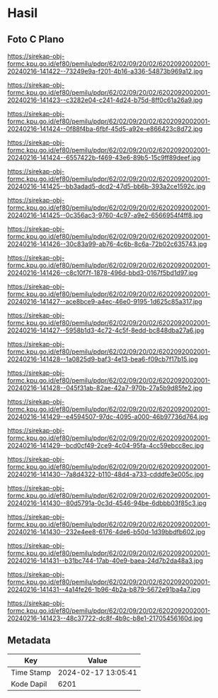# Hasil

## Foto C Plano

https://sirekap-obj-formc.kpu.go.id/ef80/pemilu/pdpr/62/02/09/20/02/6202092002001-20240216-141422--73249e9a-f201-4b16-a336-54873b969a12.jpg

https://sirekap-obj-formc.kpu.go.id/ef80/pemilu/pdpr/62/02/09/20/02/6202092002001-20240216-141423--c3282e04-c241-4d24-b75d-8ff0c61a26a9.jpg

https://sirekap-obj-formc.kpu.go.id/ef80/pemilu/pdpr/62/02/09/20/02/6202092002001-20240216-141424--0f88f4ba-6fbf-45d5-a92e-e866423c8d72.jpg

https://sirekap-obj-formc.kpu.go.id/ef80/pemilu/pdpr/62/02/09/20/02/6202092002001-20240216-141424--6557422b-f469-43e6-89b5-15c9ff89deef.jpg

https://sirekap-obj-formc.kpu.go.id/ef80/pemilu/pdpr/62/02/09/20/02/6202092002001-20240216-141425--bb3adad5-dcd2-47d5-bb6b-393a2ce1592c.jpg

https://sirekap-obj-formc.kpu.go.id/ef80/pemilu/pdpr/62/02/09/20/02/6202092002001-20240216-141425--0c356ac3-9760-4c97-a9e2-6566954f4ff8.jpg

https://sirekap-obj-formc.kpu.go.id/ef80/pemilu/pdpr/62/02/09/20/02/6202092002001-20240216-141426--30c83a99-ab76-4c6b-8c6a-72b02c635743.jpg

https://sirekap-obj-formc.kpu.go.id/ef80/pemilu/pdpr/62/02/09/20/02/6202092002001-20240216-141426--c8c10f7f-1878-496d-bbd3-0167f5bd1d97.jpg

https://sirekap-obj-formc.kpu.go.id/ef80/pemilu/pdpr/62/02/09/20/02/6202092002001-20240216-141427--ace8bce9-a4ec-46e0-9195-1d625c85a317.jpg

https://sirekap-obj-formc.kpu.go.id/ef80/pemilu/pdpr/62/02/09/20/02/6202092002001-20240216-141427--5958b1d3-4c72-4c5f-8edd-bc848dba27a6.jpg

https://sirekap-obj-formc.kpu.go.id/ef80/pemilu/pdpr/62/02/09/20/02/6202092002001-20240216-141428--1a0825d9-baf3-4e13-bea6-f09cb7f17b15.jpg

https://sirekap-obj-formc.kpu.go.id/ef80/pemilu/pdpr/62/02/09/20/02/6202092002001-20240216-141428--045f31ab-82ae-42a7-970b-27a5b9d85fe2.jpg

https://sirekap-obj-formc.kpu.go.id/ef80/pemilu/pdpr/62/02/09/20/02/6202092002001-20240216-141429--e4594507-97dc-4095-a000-46b97736d764.jpg

https://sirekap-obj-formc.kpu.go.id/ef80/pemilu/pdpr/62/02/09/20/02/6202092002001-20240216-141429--bcd0cf49-2ce9-4c04-95fa-4cc59ebcc8ec.jpg

https://sirekap-obj-formc.kpu.go.id/ef80/pemilu/pdpr/62/02/09/20/02/6202092002001-20240216-141430--7a8d4322-b110-48d4-a733-cdddfe3e005c.jpg

https://sirekap-obj-formc.kpu.go.id/ef80/pemilu/pdpr/62/02/09/20/02/6202092002001-20240216-141430--80d5791a-0c3d-4546-94be-6dbbb03f85c3.jpg

https://sirekap-obj-formc.kpu.go.id/ef80/pemilu/pdpr/62/02/09/20/02/6202092002001-20240216-141430--232e4ee8-6176-4de6-b50d-1d39bbdfb602.jpg

https://sirekap-obj-formc.kpu.go.id/ef80/pemilu/pdpr/62/02/09/20/02/6202092002001-20240216-141431--b31bc744-17ab-40e9-baea-24d7b2da48a3.jpg

https://sirekap-obj-formc.kpu.go.id/ef80/pemilu/pdpr/62/02/09/20/02/6202092002001-20240216-141431--4a14fe26-1b96-4b2a-b879-5672e91ba4a7.jpg

https://sirekap-obj-formc.kpu.go.id/ef80/pemilu/pdpr/62/02/09/20/02/6202092002001-20240216-141423--48c37722-dc8f-4b9c-b8e1-21705456160d.jpg


## Metadata

| Key        | Value               |
| ---------- | ------------------- |
| Time Stamp | 2024-02-17 13:05:41 |
| Kode Dapil | 6201                |



